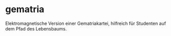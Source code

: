 # gematria

Elektromagnetische Version einer Gematriakartei, hilfreich für Studenten auf dem Pfad des Lebensbaums.
